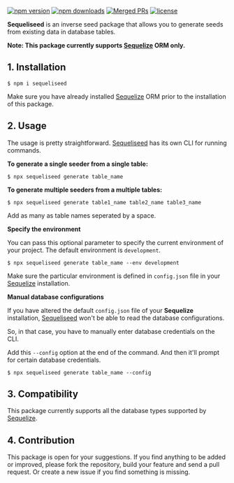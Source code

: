 [![npm version](https://badgen.net/npm/v/sequeliseed)](https://www.npmjs.com/package/sequeliseed)
[![npm downloads](https://badgen.net/npm/dm/sequeliseed)](https://www.npmjs.com/package/sequeliseed)
[![Merged PRs](https://badgen.net/github/merged-prs/tharindulucky/sequeliseed)](https://github.com/tharindulucky/sequeliseed)
[![license](https://badgen.net/github/license/tharindulucky/sequeliseed)](https://badgen.net/github/license/tharindulucky/sequeliseed)

**Sequeliseed** is an inverse seed package that allows you to generate seeds from existing data in database tables.

**Note: This package currently supports [Sequelize](https://github.com/sequelize/sequelize/) ORM only.**

## 1. Installation

```
$ npm i sequeliseed
```

Make sure you have already installed [Sequelize](https://github.com/sequelize/sequelize/) ORM prior to the installation of this package.

## 2. Usage

The usage is pretty straightforward. [Sequeliseed](https://www.npmjs.com/package/sequeliseed) has its own CLI for running commands.

**To generate a single seeder from a single table:**

```
$ npx sequeliseed generate table_name
```

**To generate multiple seeders from a multiple tables:**

```
$ npx sequeliseed generate table1_name table2_name table3_name
```

Add as many as table names seperated by a space.

**Specify the environment**

You can pass this optional parameter to specify the current environment of your project. The default environment is `development`.

```
$ npx sequeliseed generate table_name --env development
```

Make sure the particular environment is defined in `config.json` file in your [Sequelize](https://github.com/sequelize/sequelize/) installation.

**Manual database configurations**

If you have altered the default `config.json` file of your **Sequelize** installation, [Sequeliseed](https://www.npmjs.com/package/sequeliseed) won't be able to read the database configurations.

So, in that case, you have to manually enter database credentials on the CLI.

Add this `--config` option at the end of the command. And then it'll prompt for certain database credentials.

```
$ npx sequeliseed generate table_name --config
```

## 3. Compatibility

This package currently supports all the database types supported by [Sequelize](https://github.com/sequelize/sequelize/).

## 4. Contribution

This package is open for your suggestions. If you find anything to be added or improved, please fork the repository, build your feature and send a pull request. Or create a new issue if you find something is missing.
